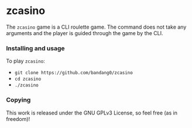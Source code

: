 # zcasino
The `zcasino` game is a CLI roulette game. The command does not take any arguments and the player is guided through the game by the CLI.


### Installing and usage

To play `zcasino`:
* `git clone https://github.com/bandang0/zcasino`
* `cd zcasino`
* `./zcasino`


### Copying

This work is released under the GNU GPLv3 License, so feel free (as in freedom)!
